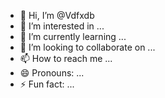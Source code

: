- 👋 Hi, I’m @Vdfxdb
- 👀 I’m interested in ...
- 🌱 I’m currently learning ...
- 💞️ I’m looking to collaborate on ...
- 📫 How to reach me ...
- 😄 Pronouns: ...
- ⚡ Fun fact: ...

<!---
Vdfxdb/Vdfxdb is a ✨ special ✨ repository because its `README.md` (this file) appears on your GitHub profile.
You can click the Preview link to take a look at your changes.
--->
